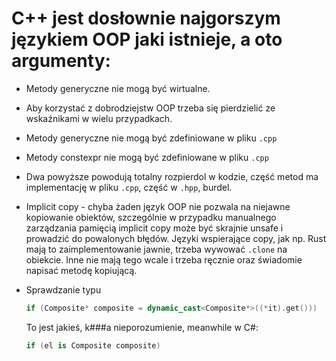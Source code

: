 # C++ jest dosłownie najgorszym językiem OOP jaki istnieje, a oto argumenty:

- Metody generyczne nie mogą być wirtualne.
- Aby korzystać z dobrodziejstw OOP trzeba się pierdzielić ze wskaźnikami w wielu przypadkach.
- Metody generyczne nie mogą być zdefiniowane w pliku `.cpp`
- Metody constexpr nie mogą być zdefiniowane w pliku `.cpp`
- Dwa powyższe powodują totalny rozpierdol w kodzie, część metod ma implementację w pliku `.cpp`, część w `.hpp`, burdel.
- Implicit copy - chyba żaden język OOP nie pozwala na niejawne kopiowanie obiektów, szczególnie w przypadku manualnego zarządzania pamięcią implicit copy może być skrajnie unsafe i prowadzić do powalonych błędów. Języki wspierające copy, jak np. Rust mają to zaimplementowanie jawnie, trzeba wywować `.clone` na obiekcie. Inne nie mają tego wcale i trzeba ręcznie oraz świadomie napisać metodę kopiującą.
- Sprawdzanie typu  

    ```cpp
    if (Composite* composite = dynamic_cast<Composite*>((*it).get()))
    ```

    To jest jakieś, k###a nieporozumienie, meanwhile w C#:  

    ```cs
    if (el is Composite composite)
    ```

